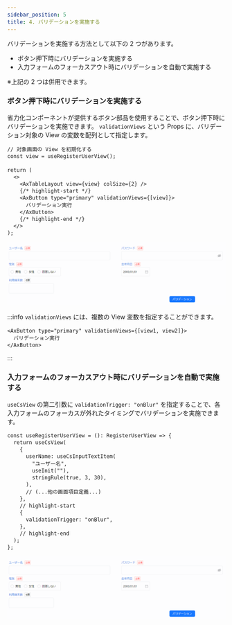 ```yaml
---
sidebar_position: 5
title: 4. バリデーションを実施する
---
```


バリデーションを実施する方法として以下の 2 つがあります。

- ボタン押下時にバリデーションを実施する
- 入力フォームのフォーカスアウト時にバリデーションを自動で実施する

※上記の 2 つは併用できます。

### ボタン押下時にバリデーションを実施する

省力化コンポーネントが提供するボタン部品を使用することで、ボタン押下時にバリデーションを実施できます。
`validationViews` という Props に、バリデーション対象の View の変数を配列として指定します。

```tsx title="ボタン押下でバリデーションを実施する"
// 対象画面の View を初期化する
const view = useRegisterUserView();

return (
  <>
    <AxTableLayout view={view} colSize={2} />
    {/* highlight-start */}
    <AxButton type="primary" validationViews={[view]}>
      バリデーション実行
    </AxButton>
    {/* highlight-end */}
  </>
);
```

![ボタン押下によるバリデーション実施](../../../static/img/validation_onclick.gif)

:::info
`validationViews` には、複数の View 変数を指定することができます。

```tsx
<AxButton type="primary" validationViews={[view1, view2]}>
  バリデーション実行
</AxButton>
```

:::

### 入力フォームのフォーカスアウト時にバリデーションを自動で実施する

`useCsView` の第二引数に `validationTrigger: "onBlur"` を指定することで、各入力フォームのフォーカスが外れたタイミングでバリデーションを実施できます。

```tsx
const useRegisterUserView = (): RegisterUserView => {
  return useCsView(
    {
      userName: useCsInputTextItem(
        "ユーザー名",
        useInit(""),
        stringRule(true, 3, 30),
      ),
      // (...他の画面項目定義...)
    },
    // highlight-start
    {
      validationTrigger: "onBlur",
    },
    // highlight-end
  );
};
```

![ボタン押下によるバリデーション実施](../../../static/img/validation_onblur.gif)
